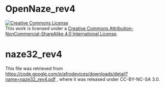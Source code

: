 OpenNaze_rev4
=============
<a rel="license" href="http://creativecommons.org/licenses/by-nc-sa/4.0/"><img alt="Creative Commons License" style="border-width:0" src="https://i.creativecommons.org/l/by-nc-sa/4.0/88x31.png" /></a><br />This work is licensed under a <a rel="license" href="http://creativecommons.org/licenses/by-nc-sa/4.0/">Creative Commons Attribution-NonCommercial-ShareAlike 4.0 International License</a>.

naze32_rev4
===========
This file was retrieved from https://code.google.com/p/afrodevices/downloads/detail?name=naze32_rev4.pdf , where it was released under CC-BY-NC-SA 3.0.

